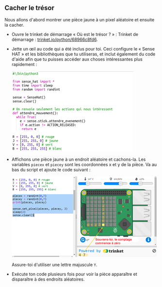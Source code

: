 ## Cacher le trésor

Nous allons d'abord montrer une pièce jaune à un pixel aléatoire et ensuite la cacher.

+ Ouvre le trinket de démarrage « Où est le trésor ? » : Trinket de démarrage : <a href="https://trinket.io/python/68966c8fd6" target="_blank">trinket.io/python/68966c8fd6</a>.

+ Jette un œil au code qui a été inclus pour toi. Ceci configure le « Sense HAT » et les bibliothèques que tu utiliseras, et inclut également du code d'aide afin que tu puisses accéder aux choses intéressantes plus rapidement :
    
    ![capture d'écran](images/treasure-starter.png)

+ Affichons une pièce jaune à un endroit aléatoire et cachons-la. Les variables `piecex` et `piecey` sont les coordonnées x et y de la pièce. Va au bas du script et ajoute le code suivant :
    
    ![capture d'écran](images/treasure-coin.png)
    
    Assure-toi d'utiliser une lettre majuscule `Y`.

+ Exécute ton code plusieurs fois pour voir la pièce apparaître et disparaître à des endroits aléatoires.